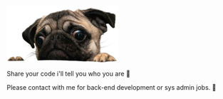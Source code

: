 ![Hi there](https://raw.githubusercontent.com/gurkanbicer/gurkanbicer/master/pug-2.png "Pug")

Share your code i'll tell you who you are 🥳

Please contact with me for back-end development or sys admin jobs. 👋 
